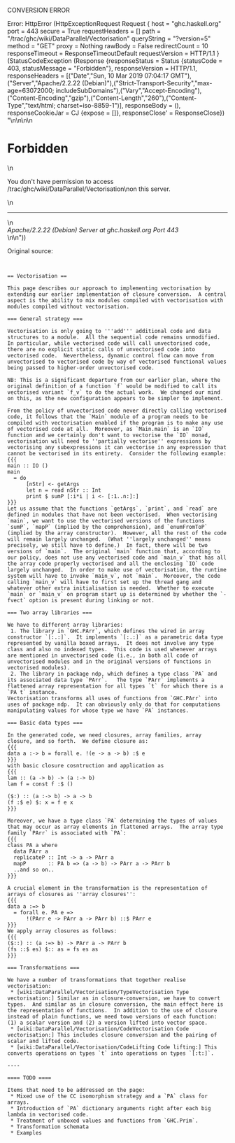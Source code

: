 CONVERSION ERROR

Error: HttpError (HttpExceptionRequest Request {
  host                 = "ghc.haskell.org"
  port                 = 443
  secure               = True
  requestHeaders       = []
  path                 = "/trac/ghc/wiki/DataParallel/Vectorisation"
  queryString          = "?version=5"
  method               = "GET"
  proxy                = Nothing
  rawBody              = False
  redirectCount        = 10
  responseTimeout      = ResponseTimeoutDefault
  requestVersion       = HTTP/1.1
}
 (StatusCodeException (Response {responseStatus = Status {statusCode = 403, statusMessage = "Forbidden"}, responseVersion = HTTP/1.1, responseHeaders = [("Date","Sun, 10 Mar 2019 07:04:17 GMT"),("Server","Apache/2.2.22 (Debian)"),("Strict-Transport-Security","max-age=63072000; includeSubDomains"),("Vary","Accept-Encoding"),("Content-Encoding","gzip"),("Content-Length","260"),("Content-Type","text/html; charset=iso-8859-1")], responseBody = (), responseCookieJar = CJ {expose = []}, responseClose' = ResponseClose}) "<!DOCTYPE HTML PUBLIC \"-//IETF//DTD HTML 2.0//EN\">\n<html><head>\n<title>403 Forbidden</title>\n</head><body>\n<h1>Forbidden</h1>\n<p>You don't have permission to access /trac/ghc/wiki/DataParallel/Vectorisation\non this server.</p>\n<hr>\n<address>Apache/2.2.22 (Debian) Server at ghc.haskell.org Port 443</address>\n</body></html>\n"))

Original source:

```trac


== Vectorisation ==

This page describes our approach to implementing vectorisation by extending our earlier implementation of closure conversion.  A central aspect is the ability to mix modules compiled with vectorisation with modules compiled without vectorisation.

=== General strategy ===

Vectorisation is only going to '''add''' additional code and data structures to a module.  All the sequential code remains unmodified.  In particular, while vectorised code will call unvectorised code, there are no explicit static calls of unvectorised code into vectorised code.  Nevertheless, dynamic control flow can move from unvectorised to vectorised code by way of vectorised functional values being passed to higher-order unvectorised code.

NB: This is a significant departure from our earlier plan, where the original definition of a function `f` would be modified to call its vectorised variant `f_v` to do the actual work.  We changed our mind on this, as the new configuration appears to be simpler to implement.

From the policy of unvectorised code never directly calling vectorised code, it follows that the `Main` module of a program needs to be compiled with vectorisation enabled if the program is to make any use of vectorised code at all.  Moreover, as `Main.main` is an `IO` function and we certainly don't want to vectorise the `IO` monad, vectorisation will need to ''partially vectorise'' expressions by vectorising any subexpressions it can vectorise in any expression that cannot be vectorised in its entirety.  Consider the following example:
{{{
main :: IO ()
main
  = do
      [nStr] <- getArgs
      let n = read nStr :: Int
      print $ sumP [:i*i | i <- [:1..n:]:]
}}}
Let us assume that the functions `getArgs`, `print`, and `read` are defined in modules that have not been vectorised.  When vectorising `main`, we want to use the vectorised versions of the functions `sumP`, `mapP` (implied by the comprehension), and `enumFromToP` (implied by the array constructor).  However, all the rest of the code will remain largely unchanged.  (What ''largely unchanged'' means precisely, we still have to define.)  In fact, there will be two versions of `main`.  The original `main` function that, according to our policy, does not use any vectorised code and `main_v` that has all the array code properly vectorised and all the enclosing `IO` code largely unchanged.  In order to make use of vectorisation, the runtime system will have to invoke `main_v`, not `main`.  Moreover, the code calling `main_v` will have to first set up the thread gang and whatever other extra initialisation is needed.  Whether to execute `main` or `main_v` on program start up is determined by whether the `-fvect` option is present during linking or not.

=== Two array libraries ===

We have to different array libraries:
 1. The library in `GHC.PArr`, which defines the wired in array constructor `[:.:]`.  It implements `[:.:]` as a parametric data type represented by vanilla boxed arrays.  It does not involve any type class and also no indexed types.  This code is used whenever arrays are mentioned in unvectorised code (i.e., in both all code of unvectorised modules and in the original versions of functions in vectorised modules).
 2. The library in package ndp, which defines a type class `PA` and its associated data type `PArr`.   The type `PArr` implements a flattened array representation for all types `t` for which there is a `PA t` instance.
Vectorisation transforms all uses of functions from `GHC.PArr` into uses of package ndp.  It can obviously only do that for computations manipulating values for whose type we have `PA` instances.

=== Basic data types ===

In the generated code, we need closures, array families, array closure, and so forth.  We define closure as:
{{{
data a :-> b = forall e. !(e -> a -> b) :$ e
}}}
with basic closure cosntruction and application as
{{{
lam :: (a -> b) -> (a :-> b)
lam f = const f :$ ()

($:) :: (a :-> b) -> a -> b
(f :$ e) $: x = f e x
}}}

Moreover, we have a type class `PA` determining the types of values that may occur as array elements in flattened arrays.  The array type family `PArr` is associated with `PA`:
{{{
class PA a where
  data PArr a
  replicateP :: Int -> a -> PArr a
  mapP       :: PA b => (a -> b) -> PArr a -> PArr b
  ..and so on..
}}}

A crucial element in the transformation is the representation of arrays of closures as ''array closures'':
{{{
data a :=> b 
  = forall e. PA e => 
      !(PArr e -> PArr a -> PArr b) ::$ PArr e
}}}
We apply array closures as follows:
{{{
($::) :: (a :=> b) -> PArr a -> PArr b
(fs ::$ es) $:: as = fs es as
}}}

=== Transformations ===

We have a number of transformations that together realise vectorisation:
 * [wiki:DataParallel/Vectorisation/TypeVectorisation Type vectorisation:] Similar as in closure-conversion, we have to convert types.  And similar as in closure conversion, the main effect here is the representation of functions.  In addition to the use of closure instead of plain functions, we need towo versions of each function: (1) a scalar version and (2) a version lifted into vector space.
 * [wiki:DataParallel/Vectorisation/CodeVectorisation Code vectorisation:] This includes closure conversion and the pairing of scalar and lifted code.
 * [wiki:DataParallel/Vectorisation/CodeLifting Code lifting:] This converts operations on types `t` into operations on types `[:t:]`.

----

==== TODO ====

Items that need to be addressed on the page:
 * Mixed use of the CC isomorphism strategy and a `PA` class for arrays.
 * Introduction of `PA` dictionary arguments right after each big lambda in vectorised code.
 * Treatment of unboxed values and functions from `GHC.Prim`.
 * Transformation schemata
 * Examples

```
